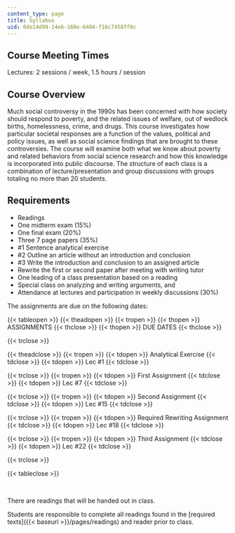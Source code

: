 ```yaml
---
content_type: page
title: Syllabus
uid: 0de14d99-14e6-160e-6404-f16c7458ff0c
---
```


Course Meeting Times
--------------------

Lectures: 2 sessions / week, 1.5 hours / session

Course Overview
---------------

Much social controversy in the 1990s has been concerned with how society should respond to poverty, and the related issues of welfare, out of wedlock births, homelessness, crime, and drugs. This course investigates how particular societal responses are a function of the values, political and policy issues, as well as social science findings that are brought to these controversies. The course will examine both what we know about poverty and related behaviors from social science research and how this knowledge is incorporated into public discourse. The structure of each class is a combination of lecture/presentation and group discussions with groups totaling no more than 20 students.

Requirements
------------

*   Readings
*   One midterm exam (15%)
*   One final exam (20%)
*   Three 7 page papers (35%)
*   #1 Sentence analytical exercise
*   #2 Outline an article without an introduction and conclusion
*   #3 Write the introduction and conclusion to an assigned article
*   Rewrite the first or second paper after meeting with writing tutor
*   One leading of a class presentation based on a reading
*   Special class on analyzing and writing arguments, and
*   Attendance at lectures and participation in weekly discussions (30%)

The assignments are due on the following dates:

{{< tableopen >}}
{{< theadopen >}}
{{< tropen >}}
{{< thopen >}}
ASSIGNMENTS
{{< thclose >}}
{{< thopen >}}
DUE DATES
{{< thclose >}}

{{< trclose >}}

{{< theadclose >}}
{{< tropen >}}
{{< tdopen >}}
Analytical Exercise
{{< tdclose >}}
{{< tdopen >}}
Lec #1
{{< tdclose >}}

{{< trclose >}}
{{< tropen >}}
{{< tdopen >}}
First Assignment
{{< tdclose >}}
{{< tdopen >}}
Lec #7
{{< tdclose >}}

{{< trclose >}}
{{< tropen >}}
{{< tdopen >}}
Second Assignment
{{< tdclose >}}
{{< tdopen >}}
Lec #15
{{< tdclose >}}

{{< trclose >}}
{{< tropen >}}
{{< tdopen >}}
Required Rewriting Assignment
{{< tdclose >}}
{{< tdopen >}}
Lec #18
{{< tdclose >}}

{{< trclose >}}
{{< tropen >}}
{{< tdopen >}}
Third Assignment
{{< tdclose >}}
{{< tdopen >}}
Lec #22
{{< tdclose >}}

{{< trclose >}}

{{< tableclose >}}

  
 

There are readings that will be handed out in class.

Students are responsible to complete all readings found in the [required texts]({{< baseurl >}}/pages/readings) and reader prior to class.